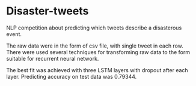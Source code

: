 # Disaster-tweets

NLP competition about predicting which tweets describe a disasterous event. 

The raw data were in the form of csv file, with single tweet in each row. There were used several techniques for transforming raw data to the form suitable for recurrent neural network. 

The best fit was achieved with three LSTM layers with dropout after each layer. Predicting accuracy on test data was 0.79344.
